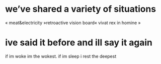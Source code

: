 # we’ve shared a variety of situations
« meat&electricity
»retroactive vision board«
vivat rex in homine »

# ive said it before and ill say it again
if im woke im the wokest. if im sleep i rest the deepest
